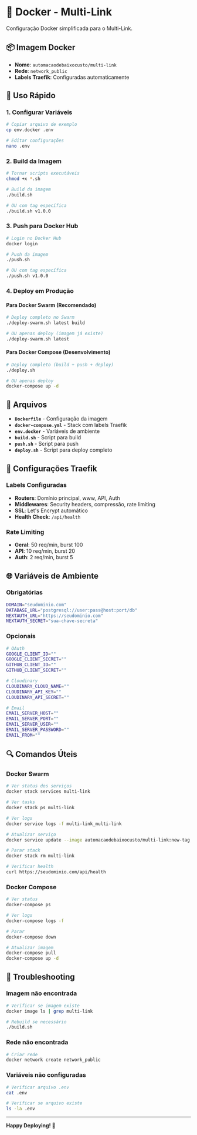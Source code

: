 # 🐳 Docker - Multi-Link

Configuração Docker simplificada para o Multi-Link.

## 📦 Imagem Docker

- **Nome**: `automacaodebaixocusto/multi-link`
- **Rede**: `network_public`
- **Labels Traefik**: Configuradas automaticamente

## 🚀 Uso Rápido

### 1. Configurar Variáveis

```bash
# Copiar arquivo de exemplo
cp env.docker .env

# Editar configurações
nano .env
```

### 2. Build da Imagem

```bash
# Tornar scripts executáveis
chmod +x *.sh

# Build da imagem
./build.sh

# OU com tag específica
./build.sh v1.0.0
```

### 3. Push para Docker Hub

```bash
# Login no Docker Hub
docker login

# Push da imagem
./push.sh

# OU com tag específica
./push.sh v1.0.0
```

### 4. Deploy em Produção

#### Para Docker Swarm (Recomendado)
```bash
# Deploy completo no Swarm
./deploy-swarm.sh latest build

# OU apenas deploy (imagem já existe)
./deploy-swarm.sh latest
```

#### Para Docker Compose (Desenvolvimento)
```bash
# Deploy completo (build + push + deploy)
./deploy.sh

# OU apenas deploy
docker-compose up -d
```

## 📁 Arquivos

- **`Dockerfile`** - Configuração da imagem
- **`docker-compose.yml`** - Stack com labels Traefik
- **`env.docker`** - Variáveis de ambiente
- **`build.sh`** - Script para build
- **`push.sh`** - Script para push
- **`deploy.sh`** - Script para deploy completo

## 🔧 Configurações Traefik

### Labels Configuradas

- **Routers**: Domínio principal, www, API, Auth
- **Middlewares**: Security headers, compressão, rate limiting
- **SSL**: Let's Encrypt automático
- **Health Check**: `/api/health`

### Rate Limiting

- **Geral**: 50 req/min, burst 100
- **API**: 10 req/min, burst 20
- **Auth**: 2 req/min, burst 5

## 🌐 Variáveis de Ambiente

### Obrigatórias

```bash
DOMAIN="seudominio.com"
DATABASE_URL="postgresql://user:pass@host:port/db"
NEXTAUTH_URL="https://seudominio.com"
NEXTAUTH_SECRET="sua-chave-secreta"
```

### Opcionais

```bash
# OAuth
GOOGLE_CLIENT_ID=""
GOOGLE_CLIENT_SECRET=""
GITHUB_CLIENT_ID=""
GITHUB_CLIENT_SECRET=""

# Cloudinary
CLOUDINARY_CLOUD_NAME=""
CLOUDINARY_API_KEY=""
CLOUDINARY_API_SECRET=""

# Email
EMAIL_SERVER_HOST=""
EMAIL_SERVER_PORT=""
EMAIL_SERVER_USER=""
EMAIL_SERVER_PASSWORD=""
EMAIL_FROM=""
```

## 🔍 Comandos Úteis

### Docker Swarm
```bash
# Ver status dos serviços
docker stack services multi-link

# Ver tasks
docker stack ps multi-link

# Ver logs
docker service logs -f multi-link_multi-link

# Atualizar serviço
docker service update --image automacaodebaixocusto/multi-link:new-tag multi-link_multi-link

# Parar stack
docker stack rm multi-link

# Verificar health
curl https://seudominio.com/api/health
```

### Docker Compose
```bash
# Ver status
docker-compose ps

# Ver logs
docker-compose logs -f

# Parar
docker-compose down

# Atualizar imagem
docker-compose pull
docker-compose up -d
```

## 🚨 Troubleshooting

### Imagem não encontrada
```bash
# Verificar se imagem existe
docker image ls | grep multi-link

# Rebuild se necessário
./build.sh
```

### Rede não encontrada
```bash
# Criar rede
docker network create network_public
```

### Variáveis não configuradas
```bash
# Verificar arquivo .env
cat .env

# Verificar se arquivo existe
ls -la .env
```

---

**Happy Deploying! 🚀**
